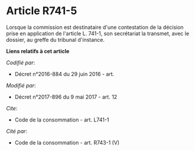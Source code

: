 # Article R741-5

Lorsque la commission est destinataire d'une contestation de la décision prise en application de l'article L. 741-1, son
secrétariat la transmet, avec le dossier, au greffe du tribunal d'instance.

**Liens relatifs à cet article**

_Codifié par_:

  - Décret n°2016-884 du 29 juin 2016 - art.

_Modifié par_:

  - Décret n°2017-896 du 9 mai 2017 - art. 12

_Cite_:

  - Code de la consommation - art. L741-1

_Cité par_:

  - Code de la consommation - art. R743-1 (V)
